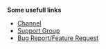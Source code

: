**Some usefull links**
- [Channel](https://t.me/SlamMirrorUpdates)
- [Support Group](https://t.me/SlamSupport)
- [Bug Report/Feature Request](https://t.me/SlamBugReport)